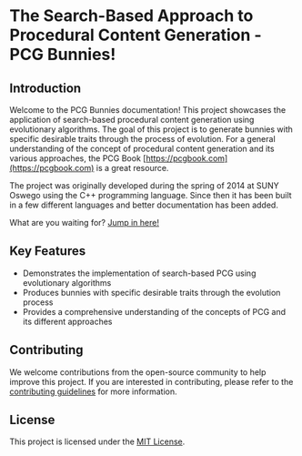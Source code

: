 # The Search-Based Approach to Procedural Content Generation - PCG Bunnies!

## Introduction

Welcome to the PCG Bunnies documentation! This project showcases the application of search-based procedural content generation using evolutionary algorithms. The goal of this project is to generate bunnies with specific desirable traits through the process of evolution. For a general understanding of the concept of procedural content generation and its various approaches, the PCG Book [https://pcgbook.com](https://pcgbook.com) is a great resource.

The project was originally developed during the spring of 2014 at SUNY Oswego using the C++ programming language. Since then it has been built in a few different languages and better documentation has been added.

What are you waiting for? [Jump in here!](core/index.md)

## Key Features
- Demonstrates the implementation of search-based PCG using evolutionary algorithms
- Produces bunnies with specific desirable traits through the evolution process
- Provides a comprehensive understanding of the concepts of PCG and its different approaches

## Contributing

We welcome contributions from the open-source community to help improve this project. If you are interested in contributing, please refer to the [contributing guidelines](about/contributing.md) for more information.

## License

This project is licensed under the [MIT License](about/license.md).